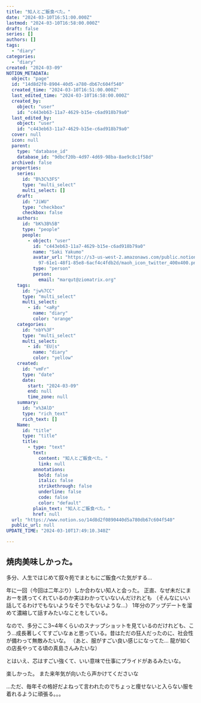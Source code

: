 ```yaml
---
title: "知人とご飯食べた。"
date: "2024-03-10T16:51:00.000Z"
lastmod: "2024-03-10T16:58:00.000Z"
draft: false
series: []
authors: []
tags:
  - "diary"
categories:
  - "diary"
created: "2024-03-09"
NOTION_METADATA:
  object: "page"
  id: "14d8d2f0-8904-40d5-a780-db67c604f540"
  created_time: "2024-03-10T16:51:00.000Z"
  last_edited_time: "2024-03-10T16:58:00.000Z"
  created_by:
    object: "user"
    id: "c443eb63-11a7-4629-b15e-c6ad918b79a0"
  last_edited_by:
    object: "user"
    id: "c443eb63-11a7-4629-b15e-c6ad918b79a0"
  cover: null
  icon: null
  parent:
    type: "database_id"
    database_id: "9dbcf20b-4d97-4d69-98ba-8ae9c8c1f58d"
  archived: false
  properties:
    series:
      id: "B%3C%3FS"
      type: "multi_select"
      multi_select: []
    draft:
      id: "JiWU"
      type: "checkbox"
      checkbox: false
    authors:
      id: "bK%3B%5B"
      type: "people"
      people:
        - object: "user"
          id: "c443eb63-11a7-4629-b15e-c6ad918b79a0"
          name: "Saki Yakumo"
          avatar_url: "https://s3-us-west-2.amazonaws.com/public.notion-static.com/3ad1c4\
            97-61e1-48f1-85e8-6acf4c4fdb2d/maoh_icon_twitter_400x400.png"
          type: "person"
          person:
            email: "marqut@ziomatrix.org"
    tags:
      id: "jw%7CC"
      type: "multi_select"
      multi_select:
        - id: "<aRy"
          name: "diary"
          color: "orange"
    categories:
      id: "nbY%3F"
      type: "multi_select"
      multi_select:
        - id: "EU|s"
          name: "diary"
          color: "yellow"
    created:
      id: "vmFr"
      type: "date"
      date:
        start: "2024-03-09"
        end: null
        time_zone: null
    summary:
      id: "x%3AlD"
      type: "rich_text"
      rich_text: []
    Name:
      id: "title"
      type: "title"
      title:
        - type: "text"
          text:
            content: "知人とご飯食べた。"
            link: null
          annotations:
            bold: false
            italic: false
            strikethrough: false
            underline: false
            code: false
            color: "default"
          plain_text: "知人とご飯食べた。"
          href: null
  url: "https://www.notion.so/14d8d2f0890440d5a780db67c604f540"
  public_url: null
UPDATE_TIME: "2024-03-10T17:49:10.340Z"

---
```

<link rel="stylesheet" href="https://cdn.jsdelivr.net/npm/katex@0.16.2/dist/katex.min.css" integrity="sha384-bYdxxUwYipFNohQlHt0bjN/LCpueqWz13HufFEV1SUatKs1cm4L6fFgCi1jT643X" crossorigin="anonymous">


## 焼肉美味しかった。


多分、人生ではじめて叙々苑でまともにご飯食べた気がする…


年に一回（今回は二年ぶり）しか合わない知人と会った。
正直、なぜ未だにまおーを誘ってくれているのか実はわかっていないんだけれども
（そんなにいい話してるわけでもないようなそうでもないような…）
1年分のアップデートを溜めて濃縮して話すみたいなことをしている。


なので、多分ここ3~4年くらいのスナップショットを見ているのだけれども、こう…成長著しくてすごいなぁと思っている。昔はただの狂人だったのに、社会性が備わって無敵みたいな。
（あと、服がすごい良い感じになってた… 龍が如くの店長やってる頃の真島さんみたいな）


とはいえ、芯はすごい強くて、いい意味で仕事にプライドがあるみたいな。


楽しかった。 また来年気が向いたら声かけてくださいな


…ただ、毎年その格好だよねって言われたのでちょっと痩せないと入らない服を着れるように頑張る。。。

